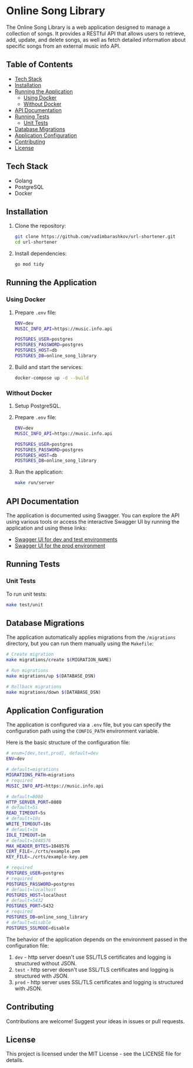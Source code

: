 # Online Song Library

The Online Song Library is a web application designed to manage a collection of songs. It provides a RESTful API that allows users to retrieve, add, update, and delete songs, as well as fetch detailed information about specific songs from an external music info API.

## Table of Contents

- [Tech Stack](#tech-stack)
- [Installation](#installation)
- [Running the Application](#running-the-application)
  - [Using Docker](#using-docker)
  - [Without Docker](#without-docker)
- [API Documentation](#api-documentation)
- [Running Tests](#running-tests)
  - [Unit Tests](#unit-tests)
- [Database Migrations](#database-migrations)
- [Application Configuration](#application-configuration)
- [Contributing](#contributing)
- [License](#license)

## Tech Stack

- Golang
- PostgreSQL
- Docker

## Installation

1. Clone the repository:

    ```bash
    git clone https://github.com/vadimbarashkov/url-shortener.git
    cd url-shortener
    ```

2. Install dependencies:

    ```bash
    go mod tidy
    ```

## Running the Application

### Using Docker

1. Prepare `.env` file:

    ```bash
    ENV=dev
    MUSIC_INFO_API=https://music.info.api

    POSTGRES_USER=postgres
    POSTGRES_PASSWORD=postgres
    POSTGRES_HOST=db
    POSTGRES_DB=online_song_library
    ```

2. Build and start the services:

    ```bash
    docker-compose up -d --build
    ```

### Without Docker

1. Setup PostgreSQL.

2. Prepare `.env` file:

     ```bash
    ENV=dev
    MUSIC_INFO_API=https://music.info.api

    POSTGRES_USER=postgres
    POSTGRES_PASSWORD=postgres
    POSTGRES_HOST=db
    POSTGRES_DB=online_song_library
    ```

3. Run the application:

    ```bash
    make run/server
    ```

## API Documentation

The application is documented using Swagger. You can explore the API using various tools or access the interactive Swagger UI by running the application and using these links:

- [Swagger UI for dev and test environments](http://localhost:8080/swagger/index.html)
- [Swagger UI for the prod environment](https://localhost:8443/swagger/index.html)

## Running Tests

### Unit Tests

To run unit tests:

```bash
make test/unit
```

## Database Migrations

The application automatically applies migrations from the `/migrations` directory, but you can run them manually using the `Makefile`:

```bash
# Create migration
make migrations/create $(MIGRATION_NAME)

# Run migrations
make migrations/up $(DATABASE_DSN)

# Rollback migrations
make migrations/down $(DATABASE_DSN)
```

## Application Configuration

The application is configured via a `.env` file, but you can specify the configuration path using the `CONFIG_PATH` environment variable.

Here is the basic structure of the configuration file:

```bash
# enum=[dev,test,prod], default=dev
ENV=dev

# default=migrations
MIGRATIONS_PATH=migrations
# required
MUSIC_INFO_API=https://music.info.api

# default=8080
HTTP_SERVER_PORT=8080
# default=5s
READ_TIMEOUT=5s
# default=10s
WRITE_TIMEOUT=10s
# default=1m
IDLE_TIMEOUT=1m
# default=1048576
MAX_HEADER_BYTES=1048576
CERT_FILE=./crts/example.pem
KEY_FILE=./crts/example-key.pem

# required
POSTGRES_USER=postgres
# required
POSTGRES_PASSWORD=postgres
# default=localhost
POSTGRES_HOST=localhost
# default=5432
POSTGRES_PORT=5432
# required
POSTGRES_DB=online_song_library
# default=disable
POSTGRES_SSLMODE=disable
```

The behavior of the application depends on the environment passed in the configuration file:

1. `dev` - http server doesn't use SSL/TLS certificates and logging is structured without JSON.
2. `test` - http server doesn't use SSL/TLS certificates and logging is structured with JSON.
3. `prod` - http server uses SSL/TLS certificates and logging is structured with JSON.

## Contributing

Contributions are welcome! Suggest your ideas in issues or pull requests.

## License

This project is licensed under the MIT License - see the LICENSE file for details.
